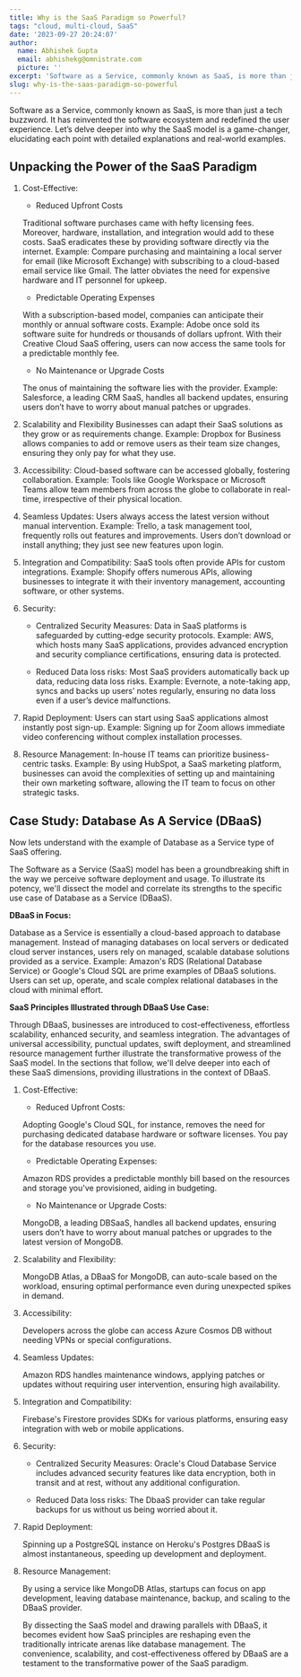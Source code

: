 ```yaml
---
title: Why is the SaaS Paradigm so Powerful?
tags: "cloud, multi-cloud, SaaS"
date: '2023-09-27 20:24:07'
author:
  name: Abhishek Gupta
  email: abhishekg@omnistrate.com
  picture: ''
excerpt: 'Software as a Service, commonly known as SaaS, is more than just a tech buzzword. It has reinvented the software ecosystem and redefined the user experience.'
slug: why-is-the-saas-paradigm-so-powerful
---
```


Software as a Service, commonly known as SaaS, is more than just a tech buzzword. It has reinvented the software ecosystem and redefined the user experience. Let’s delve deeper into why the SaaS model is a game-changer, elucidating each point with detailed explanations and real-world examples.

Unpacking the Power of the SaaS Paradigm
--------------------------------------------

1. Cost-Effective:
    - Reduced Upfront Costs
     
     Traditional software purchases came with hefty licensing fees. Moreover, hardware, installation, and integration would add to these costs. SaaS eradicates these by providing software directly via the internet. Example: Compare purchasing and maintaining a local server for email (like Microsoft Exchange) with subscribing to a cloud-based email service like Gmail. The latter obviates the need for expensive hardware and IT personnel for upkeep.

    - Predictable Operating Expenses
    
     With a subscription-based model, companies can anticipate their monthly or annual software costs. Example: Adobe once sold its software suite for hundreds or thousands of dollars upfront. With their Creative Cloud SaaS offering, users can now access the same tools for a predictable monthly fee. 

    - No Maintenance or Upgrade Costs
    
     The onus of maintaining the software lies with the provider. Example: Salesforce, a leading CRM SaaS, handles all backend updates, ensuring users don’t have to worry about manual patches or upgrades.

2. Scalability and Flexibility
Businesses can adapt their SaaS solutions as they grow or as requirements change. Example: Dropbox for Business allows companies to add or remove users as their team size changes, ensuring they only pay for what they use.

3. Accessibility:
Cloud-based software can be accessed globally, fostering collaboration. Example: Tools like Google Workspace or Microsoft Teams allow team members from across the globe to collaborate in real-time, irrespective of their physical location.

4. Seamless Updates:
Users always access the latest version without manual intervention. Example: Trello, a task management tool, frequently rolls out features and improvements. Users don’t download or install anything; they just see new features upon login.

5. Integration and Compatibility:
SaaS tools often provide APIs for custom integrations. Example: Shopify offers numerous APIs, allowing businesses to integrate it with their inventory management, accounting software, or other systems.

6. Security:

    - Centralized Security Measures:
     Data in SaaS platforms is safeguarded by cutting-edge security protocols. Example: AWS, which hosts many SaaS applications, provides advanced encryption and security compliance certifications, ensuring data is protected.

    - Reduced Data loss risks:
     Most SaaS providers automatically back up data, reducing data loss risks. Example: Evernote, a note-taking app, syncs and backs up users’ notes regularly, ensuring no data loss even if a user’s device malfunctions.

7. Rapid Deployment:
Users can start using SaaS applications almost instantly post sign-up. Example: Signing up for Zoom allows immediate video conferencing without complex installation processes.

8. Resource Management:
In-house IT teams can prioritize business-centric tasks. Example: By using HubSpot, a SaaS marketing platform, businesses can avoid the complexities of setting up and maintaining their own marketing software, allowing the IT team to focus on other strategic tasks.

Case Study: Database As A Service (DBaaS)
---------------------------------------------

Now lets understand with the example of Database as a Service type of SaaS offering.

The Software as a Service (SaaS) model has been a groundbreaking shift in the way we perceive software deployment and usage. To illustrate its potency, we'll dissect the model and correlate its strengths to the specific use case of Database as a Service (DBaaS).

**DBaaS in Focus:** 

Database as a Service is essentially a cloud-based approach to database management. Instead of managing databases on local servers or dedicated cloud server instances, users rely on managed, scalable database solutions provided as a service. Example: Amazon's RDS (Relational Database Service) or Google's Cloud SQL are prime examples of DBaaS solutions. Users can set up, operate, and scale complex relational databases in the cloud with minimal effort.

**SaaS Principles Illustrated through DBaaS Use Case:**

Through DBaaS, businesses are introduced to cost-effectiveness, effortless scalability, enhanced security, and seamless integration. The advantages of universal accessibility, punctual updates, swift deployment, and streamlined resource management further illustrate the transformative prowess of the SaaS model. In the sections that follow, we'll delve deeper into each of these SaaS dimensions, providing illustrations in the context of DBaaS.

1. Cost-Effective:

    - Reduced Upfront Costs:

     Adopting Google's Cloud SQL, for instance, removes the need for purchasing dedicated database hardware or software licenses. You pay for the database resources you use.

    - Predictable Operating Expenses:

     Amazon RDS provides a predictable monthly bill based on the resources and storage you've provisioned, aiding in budgeting.

    - No Maintenance or Upgrade Costs:

     MongoDB, a leading DBSaaS, handles all backend updates, ensuring users don’t have to worry about manual patches or upgrades to the latest version of MongoDB.

2. Scalability and Flexibility:

     MongoDB Atlas, a DBaaS for MongoDB, can auto-scale based on the workload, ensuring optimal performance even during unexpected spikes in demand.

 3. Accessibility:

     Developers across the globe can access Azure Cosmos DB without needing VPNs or special configurations.

4. Seamless Updates:

     Amazon RDS handles maintenance windows, applying patches or updates without requiring user intervention, ensuring high availability.

5. Integration and Compatibility:

     Firebase's Firestore provides SDKs for various platforms, ensuring easy integration with web or mobile applications.

6. Security:

    - Centralized Security Measures:
     Oracle's Cloud Database Service includes advanced security features like data encryption, both in transit and at rest, without any additional configuration.

    - Reduced Data loss risks:
     The DbaaS provider can take regular backups for us without us being worried about it.

7. Rapid Deployment:

     Spinning up a PostgreSQL instance on Heroku's Postgres DBaaS is almost instantaneous, speeding up development and deployment.

8. Resource Management:

     By using a service like MongoDB Atlas, startups can focus on app development, leaving database maintenance, backup, and scaling to the DBaaS provider.

     By dissecting the SaaS model and drawing parallels with DBaaS, it becomes evident how SaaS principles are reshaping even the traditionally intricate arenas like database management. The convenience, scalability, and cost-effectiveness offered by DBaaS are a testament to the transformative power of the SaaS paradigm.

